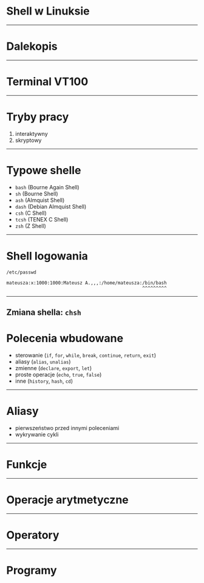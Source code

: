 # Shell w Linuksie
------
<!-- .slide: data-background="img/teletype.jpg" -->
# Dalekopis
---
<!-- .slide: data-background="img/vt100.jpg" -->
# Terminal VT100
------
<!-- .slide: data-autofragments -->
# Tryby pracy

1. interaktywny
2. skryptowy
------
<!-- .slide: data-autofragments -->
# Typowe shelle

- `bash` (Bourne Again Shell)
- `sh` (Bourne Shell)
- `ash` (Almquist Shell)
- `dash` (Debian Almquist Shell)
- `csh` (C Shell)
- `tcsh` (TENEX C Shell)
- `zsh` (Z Shell)
------
# Shell logowania

`/etc/passwd`
```
mateusza:x:1000:1000:Mateusz A.,,,:/home/mateusza:/bin/bash
                                                  ^^^^^^^^^
```
---
Zmiana shella: `chsh`
------
<!-- .slide: data-autofragments -->
# Polecenia wbudowane

- sterowanie (`if`, `for`, `while`, `break`, `continue`, `return`, `exit`)
- aliasy (`alias`, `unalias`)
- zmienne (`declare`, `export`, `let`)
- proste operacje (`echo`, `true`, `false`)
- inne (`history`, `hash`, `cd`)
------
# Aliasy

- pierwszeństwo przed innymi poleceniami
- wykrywanie cykli
------
# Funkcje
------
# Operacje arytmetyczne
------
# Operatory
------
# Programy

